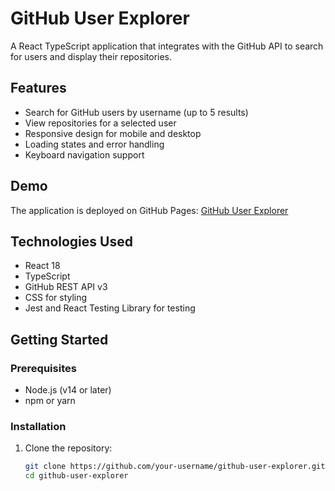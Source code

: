 # GitHub User Explorer

A React TypeScript application that integrates with the GitHub API to search for users and display their repositories.

## Features

- Search for GitHub users by username (up to 5 results)
- View repositories for a selected user
- Responsive design for mobile and desktop
- Loading states and error handling
- Keyboard navigation support

## Demo

The application is deployed on GitHub Pages: [GitHub User Explorer](https://your-username.github.io/github-user-explorer)

## Technologies Used

- React 18
- TypeScript
- GitHub REST API v3
- CSS for styling
- Jest and React Testing Library for testing

## Getting Started

### Prerequisites

- Node.js (v14 or later)
- npm or yarn

### Installation

1. Clone the repository:
   ```bash
   git clone https://github.com/your-username/github-user-explorer.git
   cd github-user-explorer
